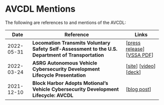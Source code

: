 # AVCDL Mentions

The following are references to and mentions of the AVCDL:

| Date | Reference | Links |
|--|--|--|
| 2022-05-31 | **Locomation Transmits Voluntary Safety Self-Assessment to the U.S. Department of Transportation** | [[press release](https://locomation.ai/locomation-transmits-voluntary-safety-self-assessment-to-the-u-s-department-of-transportation/)] [[VSSA PDF](https://locomation.ai/wp-content/uploads/2022/05/Locomation_VSSA_Spring_2022.pdf)] |
| 2022-03-24 | **ASRG Autonomous Vehicle Cybersecurity Development Lifecycle Presentation** | [[site](https://www.asrg.io/event/autonomous-vehicle-cybersecurity-development-lifecycle/)] [[video](https://www.youtube.com/watch?v=yZSB31yHTNc)] [[deck](https://github.com/nutonomy/AVCDL/blob/df1825279afa4d4d06c81d1de1d48178f1f99b76/background_material/presentations/AVCDL%20overview/AVCDL%20overview.pdf)] |
| 2021-12-10 | **Block Harbor Adopts Motional’s Vehicle Cybersecurity Development Lifecycle: AVCDL** | [[blog post](https://blockharbor.io/blog/block-harbor-adopts-motionals-vehicle-cybersecurity-development-lifecycle-avcdl/)] |
